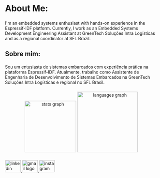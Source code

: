<h1 align="left">About Me:</h1>

###

<p align="left">I'm an embedded systems enthusiast with hands-on experience in the Espressif-IDF platform. Currently, I work as an Embedded Systems Development Engineering Assistant at GreenTech Soluções Intra Logísticas and as a regional coordinator at SFL Brazil.</p>

###

<h2 align="left">Sobre mim:</h2>

###

<p align="left">Sou um entusiasta de sistemas embarcados com experiência prática na plataforma Espressif-IDF. Atualmente, trabalho como Assistente de Engenharia de Desenvolvimento de Sistemas Embarcados na GreenTech Soluções Intra Logísticas e regional no SFL Brasil.</p>

###

<div align="center">
  <img src="https://github-readme-stats.vercel.app/api?username=joaouzeda&hide_title=true&hide_rank=false&show_icons=true&include_all_commits=true&count_private=true&disable_animations=false&theme=dark&locale=en&hide_border=true&order=1" height="170" alt="stats graph"  />
  <img src="https://github-readme-stats.vercel.app/api/top-langs?username=joaouzeda&locale=en&hide_title=true&layout=compact&card_width=320&langs_count=5&theme=dark&hide_border=true&order=2" height="200" alt="languages graph"  />
</div>

###

<div align="left">
  <a href="https://www.linkedin.com/in/jo%C3%A3o-gabriel-uz%C3%AAda-9591b4172/" target="_blank">
    <img src="https://raw.githubusercontent.com/maurodesouza/profile-readme-generator/master/src/assets/icons/social/linkedin/default.svg" width="52" height="40" alt="linkedin logo"  />
  </a>
  <a href="uzeda.joao.p@gmail.com" target="_blank">
    <img src="https://raw.githubusercontent.com/maurodesouza/profile-readme-generator/master/src/assets/icons/social/gmail/default.svg" width="52" height="40" alt="gmail logo"  />
  </a>
  <a href="https://www.instagram.com/joao.uzeda?igsh=MWs4dW14ZmIwbmQ4ag==" target="_blank">
    <img src="https://raw.githubusercontent.com/maurodesouza/profile-readme-generator/master/src/assets/icons/social/instagram/default.svg" width="52" height="40" alt="instagram logo"  />
  </a>
</div>

###
